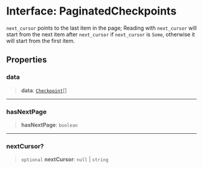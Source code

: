 # Interface: PaginatedCheckpoints

`next_cursor` points to the last item in the page; Reading with `next_cursor` will start from the
next item after `next_cursor` if `next_cursor` is `Some`, otherwise it will start from the first
item.

## Properties

### data

> **data**: [`Checkpoint`](Checkpoint.md)[]

---

### hasNextPage

> **hasNextPage**: `boolean`

---

### nextCursor?

> `optional` **nextCursor**: `null` \| `string`
